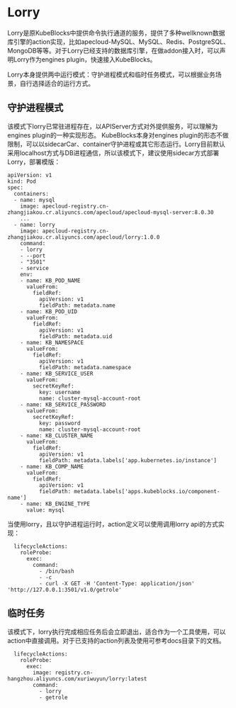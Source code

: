 # Lorry
Lorry是原KubeBlocks中提供命令执行通道的服务，提供了多种wellknown数据库引擎的action实现，比如apecloud-MySQL、MySQL、Redis、PostgreSQL、MongoDB等等。对于Lorry已经支持的数据库引擎，在做addon接入时，可以声明Lorry作为engines plugin，快速接入KubeBlocks。

Lorry本身提供两中运行模式：守护进程模式和临时任务模式，可以根据业务场景，自行选择适合的运行方式。
## 守护进程模式
该模式下lorry已常驻进程存在，以APIServer方式对外提供服务，可以理解为engines plugin的一种实现形态。
KubeBlocks本身对engines plugin的形态不做限制，可以以sidecarCar、container守护进程或其它形态运行。Lorry目前默认采用localhost方式与DB进程通信，所以该模式下，建议使用sidecar方式部署Lorry，部署模版：
```
apiVersion: v1
kind: Pod
spec:
  containers:
  - name: mysql
    image: apecloud-registry.cn-zhangjiakou.cr.aliyuncs.com/apecloud/apecloud-mysql-server:8.0.30
    ...
  - name: lorry
    image: apecloud-registry.cn-zhangjiakou.cr.aliyuncs.com/apecloud/lorry:1.0.0
    command:
    - lorry
    - --port
    - "3501"
    - service
    env:
    - name: KB_POD_NAME
      valueFrom:
        fieldRef:
          apiVersion: v1
          fieldPath: metadata.name
    - name: KB_POD_UID
      valueFrom:
        fieldRef:
          apiVersion: v1
          fieldPath: metadata.uid
    - name: KB_NAMESPACE
      valueFrom:
        fieldRef:
          apiVersion: v1
          fieldPath: metadata.namespace
    - name: KB_SERVICE_USER
      valueFrom:
        secretKeyRef:
          key: username
          name: cluster-mysql-account-root
    - name: KB_SERVICE_PASSWORD
      valueFrom:
        secretKeyRef:
          key: password
          name: cluster-mysql-account-root
    - name: KB_CLUSTER_NAME
      valueFrom:
        fieldRef:
          apiVersion: v1
          fieldPath: metadata.labels['app.kubernetes.io/instance']
    - name: KB_COMP_NAME
      valueFrom:
        fieldRef:
          apiVersion: v1
          fieldPath: metadata.labels['apps.kubeblocks.io/component-name']
    - name: KB_ENGINE_TYPE
      value: mysql
```

当使用lorry，且以守护进程运行时，action定义可以使用调用lorry api的方式实现：
```
  lifecycleActions:
    roleProbe:
      exec:
        command:
          - /bin/bash
          - -c
          - curl -X GET -H 'Content-Type: application/json' 'http://127.0.0.1:3501/v1.0/getrole'
```

## 临时任务
该模式下，lorry执行完成相应任务后会立即退出，适合作为一个工具使用，可以action中直接调用。对于已支持的action列表及使用可参考docs目录下的文档。

```
  lifecycleActions:
    roleProbe:
      exec:
        image: registry.cn-hangzhou.aliyuncs.com/xuriwuyun/lorry:latest
        command:
          - lorry
          - getrole
```
              
